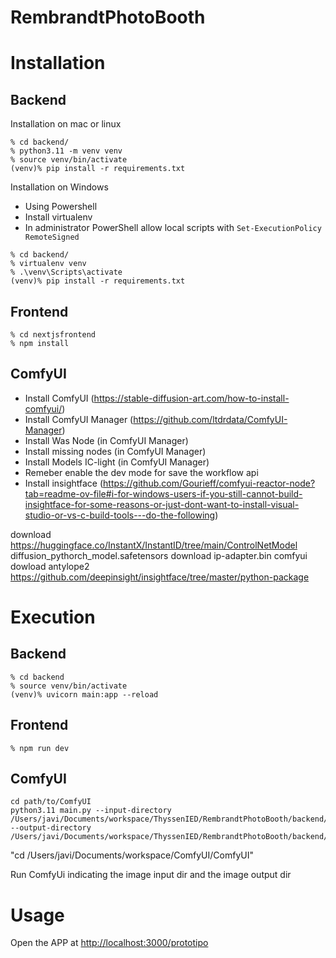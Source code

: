 # RembrandtPhotoBooth

# Installation

## Backend

Installation on mac or linux

```
% cd backend/
% python3.11 -m venv venv
% source venv/bin/activate
(venv)% pip install -r requirements.txt
```

Installation on Windows

- Using Powershell
- Install virtualenv
- In administrator PowerShell allow local scripts with ```Set-ExecutionPolicy RemoteSigned```

```
% cd backend/
% virtualenv venv
% .\venv\Scripts\activate
(venv)% pip install -r requirements.txt
```

## Frontend

```
% cd nextjsfrontend
% npm install
```

## ComfyUI

- Install ComfyUI (https://stable-diffusion-art.com/how-to-install-comfyui/)
- Install ComfyUI Manager (https://github.com/ltdrdata/ComfyUI-Manager)
- Install Was Node (in ComfyUI Manager)
- Install missing nodes (in ComfyUI Manager)
- Install Models IC-light (in ComfyUI Manager)
- Remeber enable the dev mode for save the workflow api
- Install insightface (https://github.com/Gourieff/comfyui-reactor-node?tab=readme-ov-file#i-for-windows-users-if-you-still-cannot-build-insightface-for-some-reasons-or-just-dont-want-to-install-visual-studio-or-vs-c-build-tools---do-the-following)

download https://huggingface.co/InstantX/InstantID/tree/main/ControlNetModel diffusion_pythorch_model.safetensors
download ip-adapter.bin comfyui
dowload antylope2 https://github.com/deepinsight/insightface/tree/master/python-package

# Execution

## Backend

```
% cd backend
% source venv/bin/activate
(venv)% uvicorn main:app --reload
```

## Frontend

```
% npm run dev
``` 


## ComfyUI

```
cd path/to/ComfyUI
python3.11 main.py --input-directory /Users/javi/Documents/workspace/ThyssenIED/RembrandtPhotoBooth/backend/images/ --output-directory /Users/javi/Documents/workspace/ThyssenIED/RembrandtPhotoBooth/backend/images_out
```

"cd /Users/javi/Documents/workspace/ComfyUI/ComfyUI"

Run ComfyUi indicating the image input dir and the image output dir

# Usage

Open the APP at [http://localhost:3000/prototipo](localhost:3000/prototipo)
